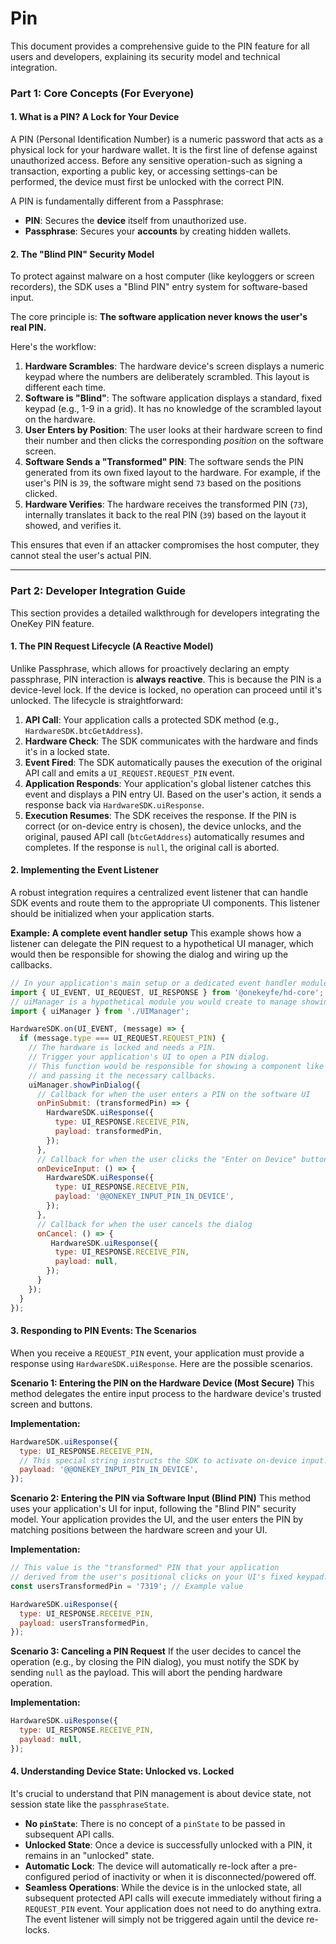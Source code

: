 # Pin

This document provides a comprehensive guide to the PIN feature for all users and developers, explaining its security model and technical integration.

### Part 1: Core Concepts (For Everyone) <a href="#part-1-core-concepts-for-everyone" id="part-1-core-concepts-for-everyone"></a>

#### 1. What is a PIN? A Lock for Your Device <a href="#id-1-what-is-a-pin-a-lock-for-your-device" id="id-1-what-is-a-pin-a-lock-for-your-device"></a>

A PIN (Personal Identification Number) is a numeric password that acts as a physical lock for your hardware wallet. It is the first line of defense against unauthorized access. Before any sensitive operation-such as signing a transaction, exporting a public key, or accessing settings-can be performed, the device must first be unlocked with the correct PIN.

A PIN is fundamentally different from a Passphrase:

* **PIN**: Secures the **device** itself from unauthorized use.
* **Passphrase**: Secures your **accounts** by creating hidden wallets.

#### 2. The "Blind PIN" Security Model <a href="#id-2-the-blind-pin-security-model" id="id-2-the-blind-pin-security-model"></a>

To protect against malware on a host computer (like keyloggers or screen recorders), the SDK uses a "Blind PIN" entry system for software-based input.

The core principle is: **The software application never knows the user's real PIN.**

Here's the workflow:

1. **Hardware Scrambles**: The hardware device's screen displays a numeric keypad where the numbers are deliberately scrambled. This layout is different each time.
2. **Software is "Blind"**: The software application displays a standard, fixed keypad (e.g., 1-9 in a grid). It has no knowledge of the scrambled layout on the hardware.
3. **User Enters by Position**: The user looks at their hardware screen to find their number and then clicks the corresponding _position_ on the software screen.
4. **Software Sends a "Transformed" PIN**: The software sends the PIN generated from its own fixed layout to the hardware. For example, if the user's PIN is `39`, the software might send `73` based on the positions clicked.
5. **Hardware Verifies**: The hardware receives the transformed PIN (`73`), internally translates it back to the real PIN (`39`) based on the layout it showed, and verifies it.

This ensures that even if an attacker compromises the host computer, they cannot steal the user's actual PIN.

***

### Part 2: Developer Integration Guide <a href="#part-2-developer-integration-guide" id="part-2-developer-integration-guide"></a>

This section provides a detailed walkthrough for developers integrating the OneKey PIN feature.

#### 1. The PIN Request Lifecycle (A Reactive Model) <a href="#id-1-the-pin-request-lifecycle-a-reactive-model" id="id-1-the-pin-request-lifecycle-a-reactive-model"></a>

Unlike Passphrase, which allows for proactively declaring an empty passphrase, PIN interaction is **always reactive**. This is because the PIN is a device-level lock. If the device is locked, no operation can proceed until it's unlocked. The lifecycle is straightforward:

1. **API Call**: Your application calls a protected SDK method (e.g., `HardwareSDK.btcGetAddress`).
2. **Hardware Check**: The SDK communicates with the hardware and finds it's in a locked state.
3. **Event Fired**: The SDK automatically pauses the execution of the original API call and emits a `UI_REQUEST.REQUEST_PIN` event.
4. **Application Responds**: Your application's global listener catches this event and displays a PIN entry UI. Based on the user's action, it sends a response back via `HardwareSDK.uiResponse`.
5. **Execution Resumes**: The SDK receives the response. If the PIN is correct (or on-device entry is chosen), the device unlocks, and the original, paused API call (`btcGetAddress`) automatically resumes and completes. If the response is `null`, the original call is aborted.

#### 2. Implementing the Event Listener <a href="#id-2-implementing-the-event-listener" id="id-2-implementing-the-event-listener"></a>

A robust integration requires a centralized event listener that can handle SDK events and route them to the appropriate UI components. This listener should be initialized when your application starts.

**Example: A complete event handler setup** This example shows how a listener can delegate the PIN request to a hypothetical UI manager, which would then be responsible for showing the dialog and wiring up the callbacks.

```javascript
// In your application's main setup or a dedicated event handler module
import { UI_EVENT, UI_REQUEST, UI_RESPONSE } from '@onekeyfe/hd-core';
// uiManager is a hypothetical module you would create to manage showing/hiding dialogs
import { uiManager } from './UIManager'; 

HardwareSDK.on(UI_EVENT, (message) => {
  if (message.type === UI_REQUEST.REQUEST_PIN) {
    // The hardware is locked and needs a PIN.
    // Trigger your application's UI to open a PIN dialog.
    // This function would be responsible for showing a component like <PinDialog />
    // and passing it the necessary callbacks.
    uiManager.showPinDialog({
      // Callback for when the user enters a PIN on the software UI
      onPinSubmit: (transformedPin) => {
        HardwareSDK.uiResponse({
          type: UI_RESPONSE.RECEIVE_PIN,
          payload: transformedPin,
        });
      },
      // Callback for when the user clicks the "Enter on Device" button
      onDeviceInput: () => {
        HardwareSDK.uiResponse({
          type: UI_RESPONSE.RECEIVE_PIN,
          payload: '@@ONEKEY_INPUT_PIN_IN_DEVICE',
        });
      },
      // Callback for when the user cancels the dialog
      onCancel: () => {
         HardwareSDK.uiResponse({
          type: UI_RESPONSE.RECEIVE_PIN,
          payload: null,
        });
      }
    });
  }
});
```

#### 3. Responding to PIN Events: The Scenarios <a href="#id-3-responding-to-pin-events-the-scenarios" id="id-3-responding-to-pin-events-the-scenarios"></a>

When you receive a `REQUEST_PIN` event, your application must provide a response using `HardwareSDK.uiResponse`. Here are the possible scenarios.

**Scenario 1: Entering the PIN on the Hardware Device (Most Secure)** This method delegates the entire input process to the hardware device's trusted screen and buttons.

**Implementation:**

```javascript
HardwareSDK.uiResponse({
  type: UI_RESPONSE.RECEIVE_PIN,
  // This special string instructs the SDK to activate on-device input.
  payload: '@@ONEKEY_INPUT_PIN_IN_DEVICE',
});
```

**Scenario 2: Entering the PIN via Software Input (Blind PIN)** This method uses your application's UI for input, following the "Blind PIN" security model. Your application provides the UI, and the user enters the PIN by matching positions between the hardware screen and your UI.

**Implementation:**

```javascript
// This value is the "transformed" PIN that your application
// derived from the user's positional clicks on your UI's fixed keypad.
const usersTransformedPin = '7319'; // Example value

HardwareSDK.uiResponse({
  type: UI_RESPONSE.RECEIVE_PIN,
  payload: usersTransformedPin,
});
```

**Scenario 3: Canceling a PIN Request** If the user decides to cancel the operation (e.g., by closing the PIN dialog), you must notify the SDK by sending `null` as the payload. This will abort the pending hardware operation.

**Implementation:**

```javascript
HardwareSDK.uiResponse({
  type: UI_RESPONSE.RECEIVE_PIN,
  payload: null,
});
```

#### 4. Understanding Device State: Unlocked vs. Locked <a href="#id-4-understanding-device-state-unlocked-vs-locked" id="id-4-understanding-device-state-unlocked-vs-locked"></a>

It's crucial to understand that PIN management is about device state, not session state like the `passphraseState`.

* **No `pinState`**: There is no concept of a `pinState` to be passed in subsequent API calls.
* **Unlocked State**: Once a device is successfully unlocked with a PIN, it remains in an "unlocked" state.
* **Automatic Lock**: The device will automatically re-lock after a pre-configured period of inactivity or when it is disconnected/powered off.
* **Seamless Operations**: While the device is in the unlocked state, all subsequent protected API calls will execute immediately without firing a `REQUEST_PIN` event. Your application does not need to do anything extra. The event listener will simply not be triggered again until the device re-locks.
